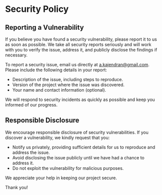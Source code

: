 # Security Policy

## Reporting a Vulnerability

If you believe you have found a security vulnerability, please report it to us as soon as possible. We take all security reports seriously and will work with you to verify the issue, address it, and publicly disclose the findings if necessary.

To report a security issue, email us directly at [a.kajendran@gmail.com](mailto:a.kajendran@gmail.com). Please include the following details in your report:

-   Description of the issue, including steps to reproduce.
-   Version of the project where the issue was discovered.
-   Your name and contact information (optional).

We will respond to security incidents as quickly as possible and keep you informed of our progress.

## Responsible Disclosure

We encourage responsible disclosure of security vulnerabilities. If you discover a vulnerability, we kindly request that you:

-   Notify us privately, providing sufficient details for us to reproduce and address the issue.
-   Avoid disclosing the issue publicly until we have had a chance to address it.
-   Do not exploit the vulnerability for malicious purposes.

We appreciate your help in keeping our project secure.

Thank you!
